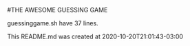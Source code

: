 #THE AWESOME GUESSING GAME

guessinggame.sh have 37 lines.

This README.md was created at 2020-10-20T21:01:43-03:00
